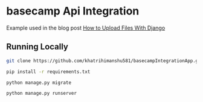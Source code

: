 # basecamp Api Integration

Example used in the blog post [How to Upload Files With Django](https://simpleisbetterthancomplex.com/tutorial/2016/08/01/how-to-upload-files-with-django.html)

## Running Locally

```bash
git clone https://github.com/khatrihimanshu581/basecampIntegrationApp.git
```

```bash
pip install -r requirements.txt
```

```bash
python manage.py migrate
```

```bash
python manage.py runserver
```
